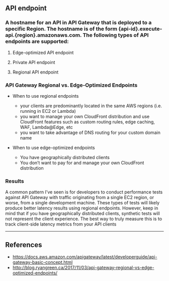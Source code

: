 ## API endpoint

### A hostname for an API in API Gateway that is deployed to a specific Region. The hostname is of the form {api-id}.execute-api.{region}.amazonaws.com. The following types of API endpoints are supported:

1. Edge-optimized API endpoint

2. Private API endpoint

3. Regional API endpoint

### API Gateway Regional vs. Edge-Optimized Endpoints

- When to use regional endpoints
  - your clients are predominantly located in the same AWS regions (i.e. running in EC2 or Lambda)
  - you want to manage your own CloudFront distribution and use CloudFront features such as custom routing rules, edge caching, WAF, Lambda@Edge, etc
  - you want to take advantage of DNS routing for your custom domain name
  
- When to use edge-optimized endpoints
  - You have geographically distributed clients
  - You don’t want to pay for and manage your own CloudFront distribution

### Results
A common pattern I’ve seen is for developers to conduct performance tests against API Gateway with traffic originating from a single EC2 region, or worse, from a single development machine. These types of tests will likely produce better latency results using regional endpoints. However, keep in mind that if you have geographically distributed clients, synthetic tests will not represent the client experience. The best way to truly measure this is to track client-side latency metrics from your API clients

---
## References
- https://docs.aws.amazon.com/apigateway/latest/developerguide/api-gateway-basic-concept.html
- http://blog.ryangreen.ca/2017/11/03/api-gateway-regional-vs-edge-optimized-endpoints/
